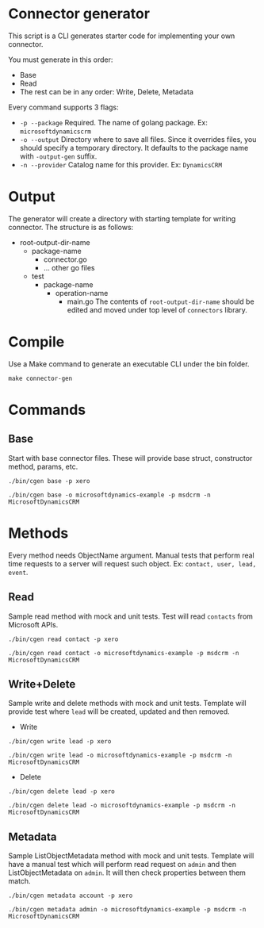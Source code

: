 
# Connector generator

This script is a CLI generates starter code for implementing your own connector.

You must generate in this order:
- Base
- Read
- The rest can be in any order: Write, Delete, Metadata

Every command supports 3 flags:
* `-p --package` Required. The name of golang package. Ex: `microsoftdynamicscrm`
* `-o --output` Directory where to save all files. Since it overrides files, you should specify a temporary directory. It defaults to the package name with `-output-gen` suffix.
* `-n --provider` Catalog name for this provider. Ex: `DynamicsCRM`

# Output

The generator will create a directory with starting template for writing connector. The structure is as follows:
* root-output-dir-name
  * package-name
    * connector.go
    * ... other go files
  * test
    * package-name
      * operation-name
        * main.go
The contents of `root-output-dir-name` should be edited and moved under top level of `connectors` library.


# Compile

Use a Make command to generate an executable CLI under the bin folder.

```shell
make connector-gen
```

# Commands

## Base

Start with base connector files. These will provide base struct, constructor method, params, etc.

```shell
./bin/cgen base -p xero
```
```shell
./bin/cgen base -o microsoftdynamics-example -p msdcrm -n MicrosoftDynamicsCRM
```

# Methods

Every method needs ObjectName argument. 
Manual tests that perform real time requests to a server will request such object. Ex: `contact, user, lead, event`. 

## Read 

Sample read method with mock and unit tests.
Test will read `contacts` from Microsoft APIs.

```shell
./bin/cgen read contact -p xero
```
```shell
./bin/cgen read contact -o microsoftdynamics-example -p msdcrm -n MicrosoftDynamicsCRM
```

## Write+Delete

Sample write and delete methods with mock and unit tests.
Template will provide test where `lead` will be created, updated and then removed.

* Write
```shell
./bin/cgen write lead -p xero
```
```shell
./bin/cgen write lead -o microsoftdynamics-example -p msdcrm -n MicrosoftDynamicsCRM
```
* Delete
```shell
./bin/cgen delete lead -p xero
```
```shell
./bin/cgen delete lead -o microsoftdynamics-example -p msdcrm -n MicrosoftDynamicsCRM
```

## Metadata

Sample ListObjectMetadata method with mock and unit tests.
Template will have a manual test which will perform read request on `admin` and then ListObjectMetadata on `admin`.
It will then check properties between them match.

```shell
./bin/cgen metadata account -p xero
```
```shell
./bin/cgen metadata admin -o microsoftdynamics-example -p msdcrm -n MicrosoftDynamicsCRM
```
